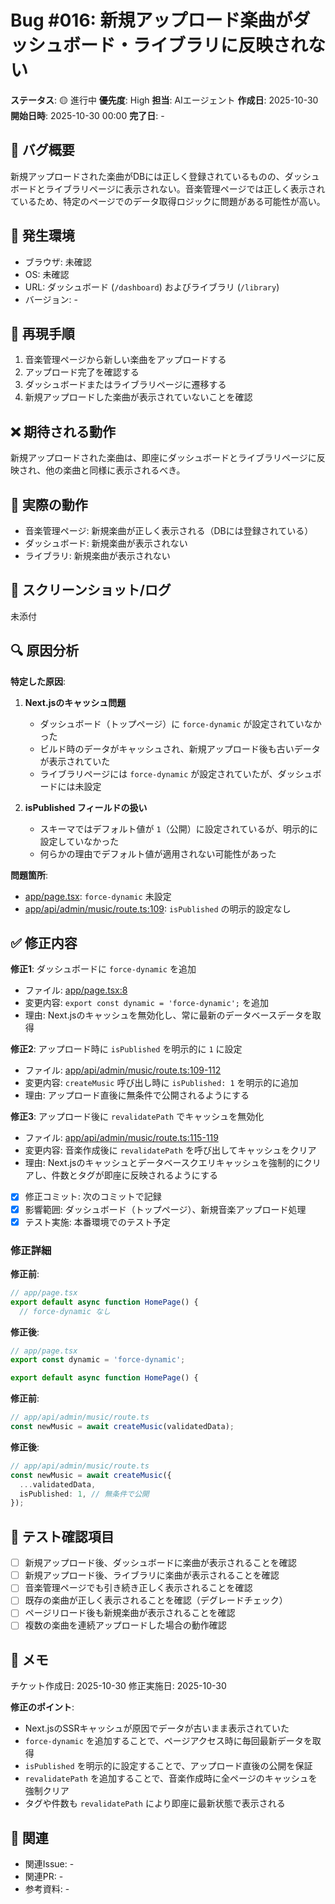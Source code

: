 # Bug #016: 新規アップロード楽曲がダッシュボード・ライブラリに反映されない

**ステータス**: 🟡 進行中
**優先度**: High
**担当**: AIエージェント
**作成日**: 2025-10-30
**開始日時**: 2025-10-30 00:00
**完了日**: -

## 🐛 バグ概要

新規アップロードされた楽曲がDBには正しく登録されているものの、ダッシュボードとライブラリページに表示されない。音楽管理ページでは正しく表示されているため、特定のページでのデータ取得ロジックに問題がある可能性が高い。

## 📍 発生環境

- ブラウザ: 未確認
- OS: 未確認
- URL: ダッシュボード (`/dashboard`) およびライブラリ (`/library`)
- バージョン: -

## 🔄 再現手順

1. 音楽管理ページから新しい楽曲をアップロードする
2. アップロード完了を確認する
3. ダッシュボードまたはライブラリページに遷移する
4. 新規アップロードした楽曲が表示されていないことを確認

## ❌ 期待される動作

新規アップロードされた楽曲は、即座にダッシュボードとライブラリページに反映され、他の楽曲と同様に表示されるべき。

## 🚨 実際の動作

- 音楽管理ページ: 新規楽曲が正しく表示される（DBには登録されている）
- ダッシュボード: 新規楽曲が表示されない
- ライブラリ: 新規楽曲が表示されない

## 📸 スクリーンショット/ログ

未添付

## 🔍 原因分析

**特定した原因**:

1. **Next.jsのキャッシュ問題**
   - ダッシュボード（トップページ）に `force-dynamic` が設定されていなかった
   - ビルド時のデータがキャッシュされ、新規アップロード後も古いデータが表示されていた
   - ライブラリページには `force-dynamic` が設定されていたが、ダッシュボードには未設定

2. **isPublished フィールドの扱い**
   - スキーマではデフォルト値が `1`（公開）に設定されているが、明示的に設定していなかった
   - 何らかの理由でデフォルト値が適用されない可能性があった

**問題箇所**:
- [app/page.tsx](app/page.tsx): `force-dynamic` 未設定
- [app/api/admin/music/route.ts:109](app/api/admin/music/route.ts#L109): `isPublished` の明示的設定なし

## ✅ 修正内容

**修正1**: ダッシュボードに `force-dynamic` を追加
- ファイル: [app/page.tsx:8](app/page.tsx#L8)
- 変更内容: `export const dynamic = 'force-dynamic';` を追加
- 理由: Next.jsのキャッシュを無効化し、常に最新のデータベースデータを取得

**修正2**: アップロード時に `isPublished` を明示的に `1` に設定
- ファイル: [app/api/admin/music/route.ts:109-112](app/api/admin/music/route.ts#L109-L112)
- 変更内容: `createMusic` 呼び出し時に `isPublished: 1` を明示的に追加
- 理由: アップロード直後に無条件で公開されるようにする

**修正3**: アップロード後に `revalidatePath` でキャッシュを無効化
- ファイル: [app/api/admin/music/route.ts:115-119](app/api/admin/music/route.ts#L115-L119)
- 変更内容: 音楽作成後に `revalidatePath` を呼び出してキャッシュをクリア
- 理由: Next.jsのキャッシュとデータベースクエリキャッシュを強制的にクリアし、件数とタグが即座に反映されるようにする

- [x] 修正コミット: 次のコミットで記録
- [x] 影響範囲: ダッシュボード（トップページ）、新規音楽アップロード処理
- [x] テスト実施: 本番環境でのテスト予定

### 修正詳細

**修正前**:
```typescript
// app/page.tsx
export default async function HomePage() {
  // force-dynamic なし
```

**修正後**:
```typescript
// app/page.tsx
export const dynamic = 'force-dynamic';

export default async function HomePage() {
```

**修正前**:
```typescript
// app/api/admin/music/route.ts
const newMusic = await createMusic(validatedData);
```

**修正後**:
```typescript
// app/api/admin/music/route.ts
const newMusic = await createMusic({
  ...validatedData,
  isPublished: 1, // 無条件で公開
});
```

## 🧪 テスト確認項目

- [ ] 新規アップロード後、ダッシュボードに楽曲が表示されることを確認
- [ ] 新規アップロード後、ライブラリに楽曲が表示されることを確認
- [ ] 音楽管理ページでも引き続き正しく表示されることを確認
- [ ] 既存の楽曲が正しく表示されることを確認（デグレードチェック）
- [ ] ページリロード後も新規楽曲が表示されることを確認
- [ ] 複数の楽曲を連続アップロードした場合の動作確認

## 📝 メモ

チケット作成日: 2025-10-30
修正実施日: 2025-10-30

**修正のポイント**:
- Next.jsのSSRキャッシュが原因でデータが古いまま表示されていた
- `force-dynamic` を追加することで、ページアクセス時に毎回最新データを取得
- `isPublished` を明示的に設定することで、アップロード直後の公開を保証
- `revalidatePath` を追加することで、音楽作成時に全ページのキャッシュを強制クリア
- タグや件数も `revalidatePath` により即座に最新状態で表示される

## 🔗 関連

- 関連Issue: -
- 関連PR: -
- 参考資料: -
